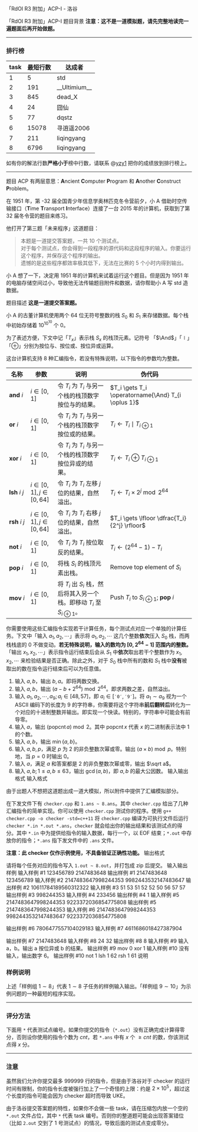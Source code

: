 



「RdOI R3 附加」ACP-I - 洛谷














「RdOI R3 附加」ACP-I
题目背景
**注意：这不是一道模拟题，请先完整地读完一遍题面后再开始做题。**

---

### 排行榜

| task | 最短行数 | 达成者      |
| ---- | -------- | ----------- |
| 1    | 5        | std         |
| 2    | 191     | \_\_Ultimium\_\_      |
| 3    | 845      | dead_X      |
| 4    | 24       | 囧仙        |
| 5    | 77       | dqstz  |
| 6    | 15078    | 寻逍遥2006       |
| 7    | 211      | liqingyang        |
| 8    | 6796     | liqingyang |

如有你的解法行数**严格小于**榜中行数，请联系 @[yzy1](/user/207996) 把你的成绩放到排行榜上。

---

题目 ACP 有两层意思：**A**ncient **C**omputer **P**rogram 和 **A**nother **C**onstruct **P**roblem。

在 1951 年，第 -32 届全国青少年信息学奥林匹克冬令营前夕，小 A 借助时空传输接口（**T**ime **T**ransport **I**nterface）连接了一台 2015 年的计算机，获取到了第 32 届冬令营的题目来练习。

他打开了第三题「未来程序」这道题目：

> 本题是一道提交答案题，一共 10 个测试点。  
> 对于每个测试点，你会得到一段程序的源代码和这段程序的输入。你要运行这个程序，并保存这个程序的输出。  
> 遗憾的是这些程序都效率极其低下，无法在比赛的 5 个小时内得到输出。

小 A 想了一下，决定用 1951 年的计算机来试着运行这个题目。但是因为 1951 年的电脑存储空间过小，导致他无法传输题目附件和数据，请你帮助小 A 写 std 造数据。

题目描述
**这是一道提交答案题。**

小 A 的古董计算机使用两个 $64$ 位无符号整数的栈 $S_0$ 和 $S_1$ 来存储数据。每个栈中初始存储着 $10^{10^{10}}$ 个 $0$。

为了表述方便，下文中记「$T_x$」表示栈 $S_x$ 的栈顶元素。记符号 「$\And$」「$\mid$」「$\oplus$」分别为按位与、按位或、按位异或运算。

这台计算机支持 $8$ 种汇编指令，若没有特殊说明，以下指令的参数均为整数。

| 名称                 | 参数                     | 说明                                                         | 伪代码                                                       |
| -------------------- | ------------------------ | ------------------------------------------------------------ | ------------------------------------------------------------ |
| $\textbf{and}\ i$ | $i \in [0,1]$            | 令 $T_i$ 为 $T_i$ 与另一个栈的栈顶数字按位与的结果。         | $T_i \gets T_i \operatorname{\And} T_{i \oplus 1}$           |
| $\textbf{or}\ i$  | $i \in [0,1]$            | 令 $T_i$ 为 $T_i$ 与另一个栈的栈顶数字按位或的结果。         | $T_i \gets T_i \mid T_{i \oplus 1}$                          |
| $\textbf{xor}\ i$    | $i \in [0,1]$            | 令 $T_i$ 为 $T_i$ 与另一个栈的栈顶数字按位异或的结果。       | $T_i \gets T_i \oplus T_{i \oplus 1}$                        |
| $\textbf{lsh}\ i\ j$ | $i \in [0,1],j\in[0,64]$ | 令 $T_i$ 为 $T_i$ 左移 $j$ 位的结果，自然溢出。   | $T_i \gets T_i \times 2^j \bmod 2^{64}$                      |
| $\textbf{rsh}\ i\ j$ | $i \in [0,1],j\in[0,64]$ | 令 $T_i$ 为 $T_i$ 右移 $j$ 位的结果，自然溢出。   | $T_i \gets \lfloor \dfrac{T_i}{2^j} \rfloor$                 |
| $\textbf{not}\ i$    | $i\in[0,1]$              | 令 $T_i$ 为 $T_i$ 按位取反的结果。                           | $T_i \gets (2^{64}-1)-T_i$                            |
| $\textbf{pop}\ i$    | $i\in[0,1]$              | 将栈 $S_i$ 的栈顶元素出栈。                                  | $\text{Remove top element of }S_i$                           |
| $\textbf{mov}\ i$    | $i\in[0,1]$              | 将 $T_i$ 出 $S_i$ 栈，然后将其入另一个栈。即移动 $T_i$ 至 $S_{i \oplus 1}$。 | $\text{Push}\ T_i\text{ to }S_{i\oplus 1};\ \textbf{pop}\ i$ |

你需要使用这些汇编指令实现若干计算任务，每个测试点对应一个单独的计算任务。下文中「输入 $a_1, a_2, \cdots$」表示将 $a_1,a_2,\cdots$ 这几个整数**依次**压入 $S_0$ 栈，而两栈栈底的 $0$ 不做变动。**若无特殊说明，输入的数均为 $\mathbf{[0,2^{64}-1]}$ 范围内的整数。**「输出 $x_1, x_2, \cdots$」表示指令运行结束后会从 $S_1$ 中**依次**取出若干个整数作为 $x_1,x_2,\cdots$ 来检验结果是否正确。除此之外，对于 $S_0$ 栈中所有的数和 $S_1$ 栈中**没有**被取出的数在指令运行结束后可以为任意值。

1. 输入 $a, b$，输出 $b,a$。即将两数交换。
1. 输入 $a,b$，输出 $(a-b+2^{64}) \bmod 2^{64}$。即求两数之差，自然溢出。
1. 输入 $a_1, a_2,\cdots,a_9;a_i\in[48,57]$，即 $a_i\in[\mathtt{'0'}, \mathtt{'9'}]$。将 $a_1\sim a_9$ 视为一个 ASCII 编码下的长度为 $9$ 的字符串，你需要将这个字符串**前后翻转后**转化为一个对应的十进制整数并输出。即实现一个快读。特别的，字符串中可能会有前导零。
1. 输入 $a$，输出 $(\operatorname{popcnt}a) \bmod 2$。其中 $\operatorname{popcnt} x$ 代表 $x$ 的二进制表示法中 $1$ 的个数。
1. 输入 $a,b$，输出 $\min\{a,b\}$。
1. 输入 $a,b,p$，满足 $p$ 为 $2$ 的非负整数次幂或零。输出 $(a\times b) \bmod p$。特别地，当 $p=0$ 时输出 $0$。
1. 输入 $a$，满足 $a$ 和答案都是 $2$ 的非负整数次幂或零，输出 $\sqrt a$。
1. 输入 $a,b;1\le a,b \le 63$，输出 $\gcd(a,b)$，即 $a,b$ 的最大公因数。
输入输出格式
输入格式

由于出题人不想把这道题出成一道大模拟，所以附件中提供了汇编模拟部分。

在下发文件下有 `checker.cpp` 和 `1.ans ~ 8.ans`。其中 `checker.cpp` 给出了几种汇编指令的简单实现。你可以使用 `checker.cpp` 测试你的程序。使用 `g++ checker.cpp -o checker -std=c++11` 将 `checker.cpp` 编译为可执行文件后运行 `checker *.in *.out *.ans`，`checker` 就会给出你的输出结果和该测试点的得分。其中 `*.in` 中为提供给指令的输入数据，每行一个，以 EOF 结束；`*.out` 中存放你的指令；`*.ans` 指下发文件中的 `.ans` 文件。

**注意：此 checker 仅作示例使用，不具备验证正确性功能。**
输出格式

请将每个任务对应的指令写入 `1.out ~ 8.out`，并打包成 zip 后提交。
输入输出样例
输入样例 #1
123456789
2147483648
输出样例 #1
2147483648
123456789
输入样例 #2
2147483647998244353
9982443532147483647
输出样例 #2
10611784189560312322
输入样例 #3
51
53
51
52
52
50
56
57
57
输出样例 #3
998244353
输入样例 #4
233456
输出样例 #4
1
输入样例 #5
2147483647998244353
9223372036854775808
输出样例 #5
2147483647998244353
输入样例 #6
2147483647998244353
9982443532147483647
9223372036854775808

输出样例 #6
7806477557104029183
输入样例 #7
4611686018427387904

输出样例 #7
2147483648
输入样例 #8
24 32
输出样例 #8
8
输入样例 #9
输入 a，b。输出 a 按位异或 b 的结果。
输出样例 #9
mov 0
xor 1
输入样例 #10
没有输入，输出数字 6。
输出样例 #10
not 1
lsh 1 62
rsh 1 61
说明
### 样例说明

上述「样例组 $1\sim 8$」代表 $1\sim8$ 子任务的样例输入输出。「样例组 $9\sim10$」为示例问题的一种最短的程序实现。

---

### 评分方法

下面用 `*` 代表测试点编号。如果你提交的指令（`*.out`）没有正确完成计算得零分，否则设你使用的指令个数为 $cnt$，若 `*.ans` 中有 $x$ 个 $\ge cnt$ 的数，你该测试点得 $x$ 分。

---

### 注意

虽然我们允许你提交最多 $999999$ 行的指令，但是由于洛谷对于 checker 的运行时间有限制，你的指令长度被强行加上了一个奇怪的上限：约是 $2\times 10^5$，超过这个长度的指令可能会因为 checker 超时而导致 UKE。

由于洛谷提交答案题的特性，如果你不会做一些 task，请在压缩包内放一个空的 `*.out` 文件占位，其中 `*` 代表 task 编号。否则你的整道题可能会出现答案错位（比如 `2.out` 交到了 $1$ 号测试点）的情况，导致后面的测试点变成零分。






